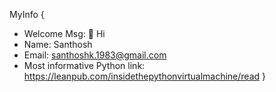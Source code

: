 MyInfo
{
- Welcome Msg: 👋 Hi
- Name: Santhosh 
- Email: santhoshk.1983@gmail.com
- Most informative Python link: https://leanpub.com/insidethepythonvirtualmachine/read
}


<!---
Santhoshk1983/Santhoshk1983 is a ✨ special ✨ repository because its `README.md` (this file) appears on your GitHub profile.
You can click the Preview link to take a look at your changes.
--->
